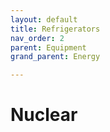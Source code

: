 ```yaml
---
layout: default
title: Refrigerators
nav_order: 2
parent: Equipment
grand_parent: Energy

---
```


# Nuclear
